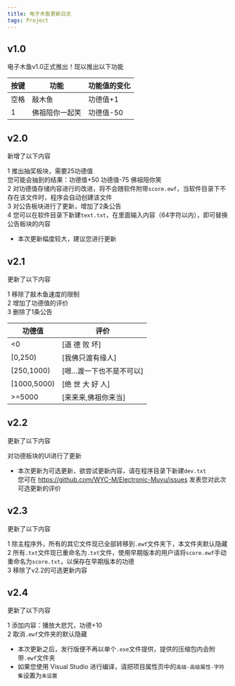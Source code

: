 ```yaml
---
title: 电子木鱼更新日志
tags: Project
---
```


## **v1.0**
电子木鱼v1.0正式推出！现以推出以下功能

|按键|功能|功能值的变化|
|---|---|---|
|空格|敲木鱼|功德值+1|
|1|佛祖陪你一起笑|功德值-50|

## **v2.0**
新增了以下内容

1 推出抽奖板块，需要25功德值  
您可能会抽到的结果：功德值+50 功德值-75 佛祖陪你笑  
2 对功德值存储内容进行的改进，将不会随软件附带`score.ewf`，当软件目录下不存在该文件时，程序会自动创建该文件  
3 对公告板块进行了更新，增加了2条公告  
4 您可以在软件目录下新建`text.txt`，在里面输入内容（64字符以内），即可替换公告板块的内容  

* 本次更新幅度较大，建议您进行更新

## **v2.1**
更新了以下内容

1 移除了敲木鱼速度的限制  
2 增加了功德值的评价  
3 删除了1条公告

|功德值|评价|
|---|---|
|<0|[道 德 败 坏]|  
|[0,250)|[我佛只渡有缘人]|
|[250,1000)|[嗯...渡一下也不是不可以]|
|[1000,5000)|[绝 世 大 好 人]|
|>=5000|[来来来,佛祖你来当]|

## **v2.2**
更新了以下内容

对功德板块的UI进行了更新  

* 本次更新为可选更新，欲尝试更新内容，请在程序目录下新建`dev.txt`   
您可在 <https://github.com/WYC-M/Electronic-Muyu/issues> 发表您对此次可选更新的评价

## **v2.3**
更新了以下内容

1 除主程序外，所有的其它文件现已全部转移到`.ewf`文件夹下，本文件夹默认隐藏  
2 所有`.txt`文件现已重命名为`.txt`文件，使用早期版本的用户请将`score.ewf`手动重命名为`score.txt`，以保存在早期版本的功德  
3 移除了v2.2的可选更新内容  

## **v2.4**
更新了以下内容  

1 添加内容：播放大悲咒，功德+10  
2 取消`.ewf`文件夹的默认隐藏  

* 本次更新之后，发行版便不再以单个`.exe`文件提供，提供的压缩包内会附带`.ewf`文件夹  
* 如果您使用 Visual Studio 进行编译，请把项目属性页中的`高级-高级属性-字符集`设置为`未设置`